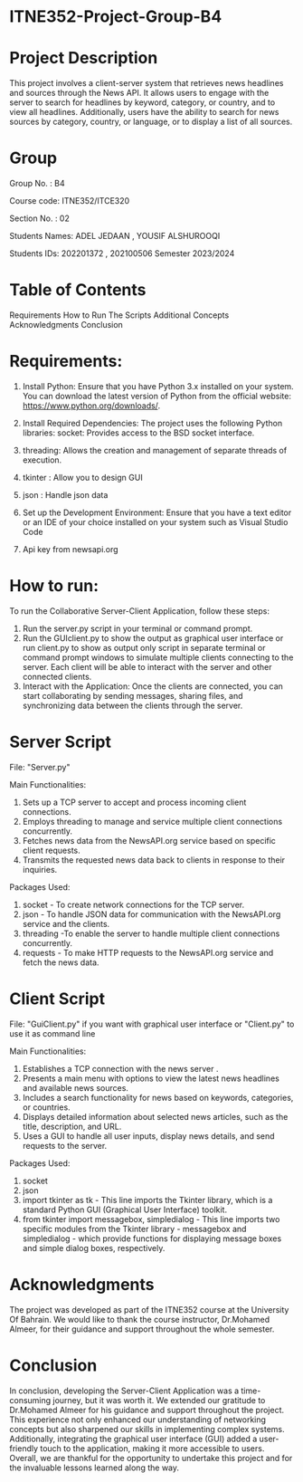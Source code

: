 # ITNE352-Project-Group-B4

# Project Description
This project involves a client-server system that retrieves news headlines and sources through the News API. It allows users to engage with the server to search for headlines by keyword, category, or country, and to view all headlines. Additionally, users have the ability to search for news sources by category, country, or language, or to display a list of all sources.

# Group
Group No. : B4

Course code: ITNE352/ITCE320

Section No. : 02

Students Names: ADEL JEDAAN , YOUSIF ALSHUROOQI

Students IDs: 202201372 , 202100506 
Semester  2023/2024

# Table of Contents
Requirements
How to Run
The Scripts
Additional Concepts
Acknowledgments
Conclusion


# Requirements:

1. Install Python: Ensure that you have Python 3.x installed on your system. You can download the latest version of Python from the official website: https://www.python.org/downloads/.

2. Install Required Dependencies: The project uses the following Python libraries:
socket: Provides access to the BSD socket interface.

3. threading: Allows the creation and management of separate threads of execution.

4. tkinter : Allow you to design GUI

5. json : Handle json data 

6. Set up the Development Environment: Ensure that you have a text editor or an IDE of your choice installed on your system such as Visual Studio Code

7. Api key from newsapi.org


# How to run: 

To run the Collaborative Server-Client Application, follow these steps:

1. Run the server.py script in your terminal or command prompt. 
2. Run the GUIclient.py to show the output as graphical user interface or run client.py to show as output only script in separate terminal or command prompt windows to simulate multiple clients connecting to the server. Each client will be able to interact with the server and other connected clients.
3. Interact with the Application: Once the clients are connected, you can start collaborating by sending messages, sharing files, and synchronizing data between the clients through the server.

# Server Script
File: "Server.py"

 Main Functionalities:

1. Sets up a TCP server to accept and process incoming client connections.
2. Employs threading to manage and service multiple client connections concurrently.
3. Fetches news data from the NewsAPI.org service based on specific client requests.
4. Transmits the requested news data back to clients in response to their inquiries.


 Packages Used:
 
1. socket - To create network connections for the TCP server.
2. json - To handle JSON data for communication with the NewsAPI.org service and the clients.
3. threading -To enable the server to handle multiple client connections concurrently.
4. requests - To make HTTP requests to the NewsAPI.org service and fetch the news data.


# Client Script
File: "GuiClient.py" if you want with graphical user interface or "Client.py" to use it as command line

 Main Functionalities:
1. Establishes a TCP connection with the news server .
2. Presents a main menu with options to view the latest news headlines and available news sources.
3. Includes a search functionality for news based on keywords, categories, or countries.
4. Displays detailed information about selected news articles, such as the title, description, and URL.
5. Uses a GUI to handle all user inputs, display news details, and send requests to the server.

Packages Used:
1. socket 
2. json 
3. import tkinter as tk - This line imports the Tkinter library, which is a standard Python GUI (Graphical User Interface) toolkit.
4. from tkinter import messagebox, simpledialog - This line imports two specific modules from the Tkinter library - messagebox and simpledialog - which provide functions for displaying message boxes and simple dialog boxes, respectively.


# Acknowledgments
The project was developed as part of the ITNE352 course at the University Of Bahrain. We would like to thank the course instructor, 
Dr.Mohamed Almeer, for their guidance and support throughout the whole semester.

# Conclusion
In conclusion, developing the Server-Client Application was a time-consuming journey, but it was worth it. We extended our gratitude to Dr.Mohamed Almeer for his guidance and support throughout the project. This experience not only enhanced our understanding of networking concepts but also sharpened our skills in implementing complex systems. Additionally, integrating the graphical user interface (GUI) added a user-friendly touch to the application, making it more accessible to users. Overall, we are thankful for the opportunity to undertake this project and for the invaluable lessons learned along the way.
